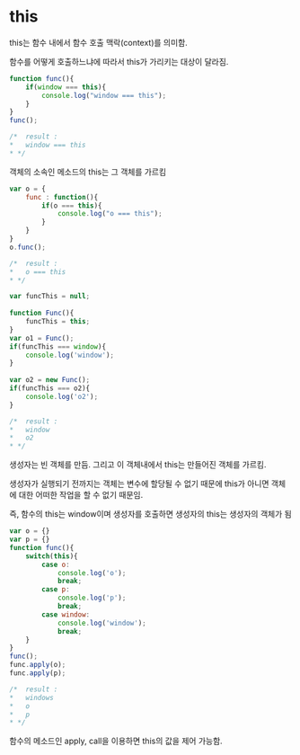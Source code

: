 # this

this는 함수 내에서 함수 호출 맥락(context)를 의미함.

함수를 어떻게 호출하느냐에 따라서 this가 가리키는 대상이 달라짐.

```js
function func(){
    if(window === this){
        console.log("window === this");
    }
}
func();

/*  result :
*   window === this
* */
```

객체의 소속인 메소드의 this는 그 객체를 가르킴

```js
var o = {
    func : function(){
        if(o === this){
            console.log("o === this");
        }
    }
}
o.func();   

/*  result :
*   o === this
* */
```

```js
var funcThis = null; 
 
function Func(){
    funcThis = this;
}
var o1 = Func();
if(funcThis === window){
    console.log('window');
}
 
var o2 = new Func();
if(funcThis === o2){
    console.log('o2');
}

/*  result :
*   window
*   o2
* */
```

생성자는 빈 객체를 만듬. 그리고 이 객체내에서 this는 만들어진 객체를 가르킴.

생성자가 실행되기 전까지는 객체는 변수에 할당될 수 없기 때문에 this가 아니면 객체에 대한 어떠한 작업을 할 수 없기 때문임. 

즉, 함수의 this는 window이며 생성자를 호출하면 생성자의 this는 생성자의 객체가 됨

```js
var o = {}
var p = {}
function func(){
    switch(this){
        case o:
            console.log('o');
            break;
        case p:
            console.log('p');
            break;
        case window:
            console.log('window');
            break;          
    }
}
func();
func.apply(o);
func.apply(p);

/*  result :
*   windows
*   o
*   p
* */
```

함수의 메소드인 apply, call을 이용하면 this의 값을 제어 가능함.

